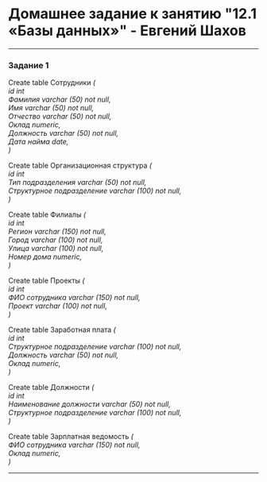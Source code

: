 # Домашнее задание к занятию "12.1 «Базы данных»" - Евгений Шахов
---
### Задание 1

Create table Сотрудники *(  
id int  
Фамилия varchar (50) not null,  
Имя varchar (50) not null,  
Отчество varchar (50) not null,  
Оклад numeric,  
Должность varchar (50) not null,  
Дата найма date,  
)*

Create table Организационная структура *(  
id int  
Тип подразделения varchar (50) not null,  
Структурное подразделение varchar (100) not null,  
)*  

Create table Филиалы *(  
id int  
Регион varchar (150) not null,  
Город varchar (100) not null,  
Улица varchar (100) not null,  
Номер дома numeric,  
)*  

Create table Проекты *(  
id int  
ФИО сотрудника varchar (150) not null,  
Проект varchar (100) not null,  
)*  

Create table Заработная плата *(  
id int  
Структурное подразделение varchar (100) not null,  
Должность varchar (50) not null,  
Оклад numeric,  
)*  

Create table Должности *(  
id int  
Наименование должности varchar (50) not null,  
Структурное подразделение varchar (100) not null,  
)*  

Create table Зарплатная ведомость *(  
ФИО сотрудника varchar (150) not null,  
Оклад numeric,  
)*  

---
